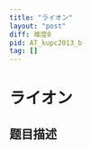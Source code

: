 ```yaml
---
title: "ライオン"
layout: "post"
diff: 难度0
pid: AT_kupc2013_b
tag: []
---
```


# ライオン

## 题目描述

[problemUrl]: https://atcoder.jp/contests/kupc2013/tasks/kupc2013_b




